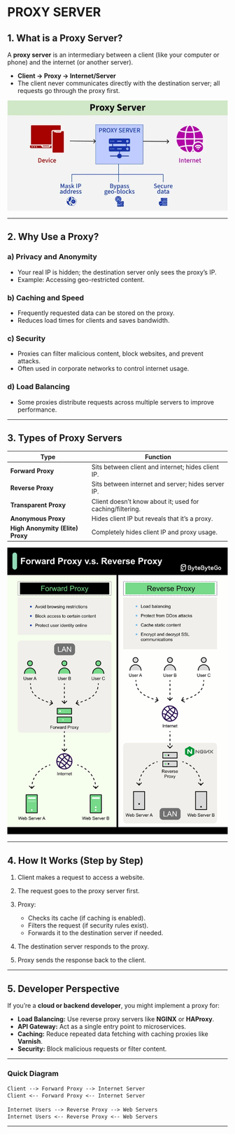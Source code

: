 # PROXY SERVER

## 1. What is a Proxy Server?

A **proxy server** is an intermediary between a client (like your computer or phone) and the internet (or another server).

* **Client → Proxy → Internet/Server**
* The client never communicates directly with the destination server; all requests go through the proxy first.

![Proxy server](/images/2025/October-2025/05-10-2025/proxy_server.webp)

---

## 2. Why Use a Proxy?

### a) **Privacy and Anonymity**

* Your real IP is hidden; the destination server only sees the proxy’s IP.
* Example: Accessing geo-restricted content.

### b) **Caching and Speed**

* Frequently requested data can be stored on the proxy.
* Reduces load times for clients and saves bandwidth.

### c) **Security**

* Proxies can filter malicious content, block websites, and prevent attacks.
* Often used in corporate networks to control internet usage.

### d) **Load Balancing**

* Some proxies distribute requests across multiple servers to improve performance.

---

## 3. Types of Proxy Servers

| Type                             | Function                                                  |
| -------------------------------- | --------------------------------------------------------- |
| **Forward Proxy**                | Sits between client and internet; hides client IP.        |
| **Reverse Proxy**                | Sits between internet and server; hides server IP.        |
| **Transparent Proxy**            | Client doesn’t know about it; used for caching/filtering. |
| **Anonymous Proxy**              | Hides client IP but reveals that it’s a proxy.            |
| **High Anonymity (Elite) Proxy** | Completely hides client IP and proxy usage.               |

![Forward and reverse proxy](/images/2025/October-2025/05-10-2025/0196-forward-proxy-vs-reverse-proxy.png)

---

## 4. How It Works (Step by Step)

1. Client makes a request to access a website.
2. The request goes to the proxy server first.
3. Proxy:

   * Checks its cache (if caching is enabled).
   * Filters the request (if security rules exist).
   * Forwards it to the destination server if needed.
4. The destination server responds to the proxy.
5. Proxy sends the response back to the client.

---

## 5. Developer Perspective

If you’re a **cloud or backend developer**, you might implement a proxy for:

* **Load Balancing:** Use reverse proxy servers like **NGINX** or **HAProxy**.
* **API Gateway:** Act as a single entry point to microservices.
* **Caching:** Reduce repeated data fetching with caching proxies like **Varnish**.
* **Security:** Block malicious requests or filter content.

---

### Quick Diagram

```
Client --> Forward Proxy --> Internet Server
Client <-- Forward Proxy <-- Internet Server

Internet Users --> Reverse Proxy --> Web Servers
Internet Users <-- Reverse Proxy <-- Web Servers
```

---
